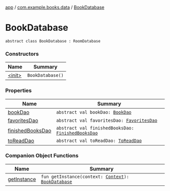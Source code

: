 [app](../../index.md) / [com.example.books.data](../index.md) / [BookDatabase](./index.md)

# BookDatabase

`abstract class BookDatabase : RoomDatabase`

### Constructors

| Name | Summary |
|---|---|
| [&lt;init&gt;](-init-.md) | `BookDatabase()` |

### Properties

| Name | Summary |
|---|---|
| [bookDao](book-dao.md) | `abstract val bookDao: `[`BookDao`](../../com.example.books.data.books/-book-dao/index.md) |
| [favoritesDao](favorites-dao.md) | `abstract val favoritesDao: `[`FavoritesDao`](../../com.example.books.data.favorites/-favorites-dao/index.md) |
| [finishedBooksDao](finished-books-dao.md) | `abstract val finishedBooksDao: `[`FinishedBooksDao`](../../com.example.books.data.finished-books/-finished-books-dao/index.md) |
| [toReadDao](to-read-dao.md) | `abstract val toReadDao: `[`ToReadDao`](../../com.example.books.data.toread/-to-read-dao/index.md) |

### Companion Object Functions

| Name | Summary |
|---|---|
| [getInstance](get-instance.md) | `fun getInstance(context: `[`Context`](https://developer.android.com/reference/android/content/Context.html)`): `[`BookDatabase`](./index.md) |
